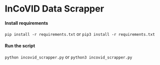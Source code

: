 # InCoVID Data Scrapper

#### Install requirements
`pip install -r requirements.txt` or `pip3 install -r requirements.txt`

#### Run the script
`python incovid_scrapper.py` or `python3 incovid_scrapper.py`
